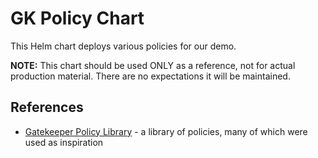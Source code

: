 # GK Policy Chart

This Helm chart deploys various policies for our demo.

**NOTE:** This chart should be used ONLY as a reference, not for actual production material. There are no expectations it will be maintained.

## References

- [Gatekeeper Policy Library](https://github.com/open-policy-agent/gatekeeper-library) - a library of policies, many of which were used as inspiration